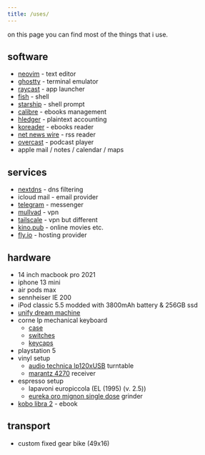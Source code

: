 ```yaml
---
title: /uses/
---
```


on this page you can find most of the things that i use.

## software

- [neovim](https://neovim.io/) - text editor
- [ghostty](https://ghostty.org) - terminal emulator
- [raycast](http://raycast.com) - app launcher
- [fish](https://fishshell.com) - shell
- [starship](https://starship.rs) - shell prompt
- [calibre](https://calibre-ebook.com) - ebooks management
- [hledger](https://hledger.org) - plaintext accounting
- [koreader](http://koreader.rocks) - ebooks reader
- [net news wire](https://netnewswire.com) - rss reader
- [overcast](https://overcast.fm/) - podcast player
- apple mail / notes / calendar / maps

## services

- [nextdns](https://nextdns.io/?from=7dkc9vrh) - dns filtering
- icloud mail - email provider
- [telegram](https://telegram.com) - messenger
- [mullvad](https://mullvad.net) - vpn
- [tailscale](https://tailscale.com) - vpn but different
- [kino.pub](https://kino.pub) - online movies etc.
- [fly.io](https://fly.io) - hosting provider

## hardware

- 14 inch macbook pro 2021
- iphone 13 mini
- air pods max
- sennheiser IE 200
- iPod classic 5.5 modded with 3800mAh battery & 256GB ssd
- [unify dream machine](https://store.ui.com/collections/unifi-network-unifi-os-consoles/products/udm-us)
- corne lp mechanical keyboard
  - [case](https://boardsource.xyz/store/5f2efc462902de7151495057)
  - [switches](https://lowprokb.ca/products/sunset-tactile-choc-switches)
  - [keycaps](https://lowprokb.ca/products/ldsa-low-profile-blank-keycaps)
- playstation 5
- vinyl setup
  - [audio technica lp120xUSB](https://www.audio-technica.com/en-us/at-lp120xusb) turntable
  - [marantz 4270](https://classicreceivers.com/marantz-4270-quad) receiver
- espresso setup
  - lapavoni europiccola (EL (1995) (v. 2.5))
  - [eureka oro mignon single dose](https://www.eureka.co.it/en/products/eureka+oro/prosumer+grinders/prosumer/71.aspx) grinder
- [kobo libra 2](https://us.kobobooks.com/products/kobo-libra-2) - ebook

## transport

- custom fixed gear bike (49x16)
